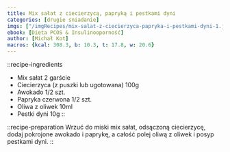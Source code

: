```yaml
---
title: Mix sałat z ciecierzycą, papryką i pestkami dyni
categories: [drugie sniadanie]
imgs: ["/imgRecipes/mix-salat-z-ciecierzyca-papryka-i-pestkami-dyni-1.jpg"]
ebook: [Dieta PCOS & Insulinooporność]
author: [Michał Kot]
macros: {kcal: 308.3, b: 10.3, t: 17.8, w: 20.6}
---
```

::recipe-ingredients
- Mix sałat 2 garście
- Ciecierzyca (z puszki lub ugotowana) 100g
- Awokado 1/2 szt.
- Papryka czerwona 1/2 szt.
- Oliwa z oliwek 10ml
- Pestki dyni 10g
::

::recipe-preparation
Wrzuć do miski mix sałat, odsączoną ciecierzycę, dodaj pokrojone awokado i paprykę, a całość polej oliwą z oliwek i posyp pestkami dyni.
::